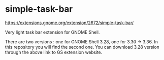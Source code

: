 # simple-task-bar
https://extensions.gnome.org/extension/2672/simple-task-bar/

Very light task bar extension for GNOME Shell.

There are two versions : one for GNOME Shell 3.28, one for 3.30 -> 3.36.
In this repository you will find the second one. You can download 3.28 version through the above link to GS extension website.
